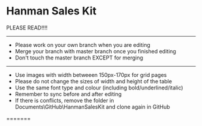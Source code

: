 Hanman Sales Kit
=======

PLEASE READ!!!!
***

- Please work on your own branch when you are editing
- Merge your branch with master branch once you finished editing
- Don't touch the master branch EXCEPT for merging

***

- Use images with width betweeen 150px-170px for grid pages
- Please do not change the sizes of width and height of the table
- Use the same font type and colour (including bold/underlined/italic)
- Remember to sync before and after editing
- If there is conflicts, remove the folder in Documents\GitHub\HanmanSalesKit and clone again in GitHub

=======